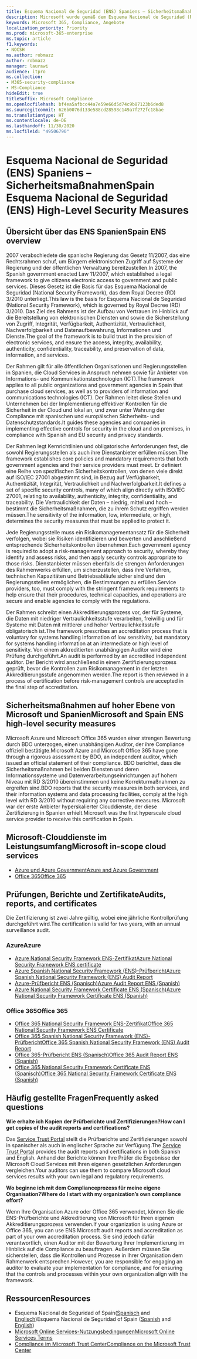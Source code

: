 ```yaml
---
title: Esquema Nacional de Seguridad (ENS) Spaniens – Sicherheitsmaßnahmen
description: Microsoft wurde gemäß dem Esquema Nacional de Seguridad (Rahmenwerk für die nationale Sicherheit) Spaniens zertifiziert.
keywords: Microsoft 365, Compliance, Angebote
localization_priority: Priority
ms.prod: microsoft-365-enterprise
ms.topic: article
f1.keywords:
- NOCSH
ms.author: robmazz
author: robmazz
manager: laurawi
audience: itpro
ms.collection:
- M365-security-compliance
- MS-Compliance
hideEdit: true
titleSuffix: Microsoft Compliance
ms.openlocfilehash: bf4ea5afbcc44a7e59e66d5d74c9b87123b6ded8
ms.sourcegitcommit: 626b0076d133e588cd28598c149a7f272fc18bae
ms.translationtype: HT
ms.contentlocale: de-DE
ms.lasthandoff: 11/30/2020
ms.locfileid: "49506790"
---
```

# <a name="spain-esquema-nacional-de-seguridad-ens-high-level-security-measures"></a><span data-ttu-id="d755d-104">Esquema Nacional de Seguridad (ENS) Spaniens – Sicherheitsmaßnahmen</span><span class="sxs-lookup"><span data-stu-id="d755d-104">Spain Esquema Nacional de Seguridad (ENS) High-Level Security Measures</span></span>

## <a name="spain-ens-overview"></a><span data-ttu-id="d755d-105">Übersicht über das ENS Spanien</span><span class="sxs-lookup"><span data-stu-id="d755d-105">Spain ENS overview</span></span>

<span data-ttu-id="d755d-106">2007 verabschiedete die spanische Regierung das Gesetz 11/2007, das eine Rechtsrahmen schuf, um Bürgern elektronischen Zugriff auf Systeme der Regierung und der öffentlichen Verwaltung bereitzustellen.</span><span class="sxs-lookup"><span data-stu-id="d755d-106">In 2007, the Spanish government enacted Law 11/2007, which established a legal framework to give citizens electronic access to government and public services.</span></span> <span data-ttu-id="d755d-107">Dieses Gesetz ist die Basis für das Esquema Nacional de Seguridad (National Security Framework), das dem Royal Decree (RD) 3/2010 unterliegt.</span><span class="sxs-lookup"><span data-stu-id="d755d-107">This law is the basis for Esquema Nacional de Seguridad (National Security Framework), which is governed by Royal Decree (RD) 3/2010.</span></span> <span data-ttu-id="d755d-108">Das Ziel des Rahmens ist der Aufbau von Vertrauen im Hinblick auf die Bereitstellung von elektronischen Diensten und sowie die Sicherstellung von Zugriff, Integrität, Verfügbarkeit, Authentizität, Vertraulichkeit, Nachverfolgbarkeit und Datenaufbewahrung, Informationen und Dienste.</span><span class="sxs-lookup"><span data-stu-id="d755d-108">The goal of the framework is to build trust in the provision of electronic services, and ensure the access, integrity, availability, authenticity, confidentiality, traceability, and preservation of data, information, and services.</span></span>

<span data-ttu-id="d755d-109">Der Rahmen gilt für alle öffentlichen Organisationen und Regierungsstellen in Spanien, die Cloud Services in Anspruch nehmen sowie für Anbieter von Informations- und Kommunikationstechnologien (ICT).</span><span class="sxs-lookup"><span data-stu-id="d755d-109">The framework applies to all public organizations and government agencies in Spain that purchase cloud services, as well as to providers of information and communications technologies (ICT).</span></span> <span data-ttu-id="d755d-110">Der Rahmen leitet diese Stellen und Unternehmen bei der Implementierung effektiver Kontrollen für die Sicherheit in der Cloud und lokal an, und zwar unter Wahrung der Compliance mit spanischen und europäischen Sicherheits- und Datenschutzstandards.</span><span class="sxs-lookup"><span data-stu-id="d755d-110">It guides these agencies and companies in implementing effective controls for security in the cloud and on premises, in compliance with Spanish and EU security and privacy standards.</span></span>

<span data-ttu-id="d755d-111">Der Rahmen legt Kernrichtlinien und obligatorische Anforderungen fest, die sowohl Regierungsstellen als auch ihre Dienstanbieter erfüllen müssen.</span><span class="sxs-lookup"><span data-stu-id="d755d-111">The framework establishes core policies and mandatory requirements that both government agencies and their service providers must meet.</span></span> <span data-ttu-id="d755d-112">Er definiert eine Reihe von spezifischen Sicherheitskontrollen, von denen viele direkt auf ISO/IEC 27001 abgestimmt sind, in Bezug auf Verfügbarkeit, Authentizität, Integrität, Vertraulichkeit und Nachverfolgbarkeit.</span><span class="sxs-lookup"><span data-stu-id="d755d-112">It defines a set of specific security controls, many of which align directly with ISO/IEC 27001, relating to availability, authenticity, integrity, confidentiality, and traceability.</span></span> <span data-ttu-id="d755d-113">Die Vertraulichkeit der Daten – niedrig, mittel und hoch – bestimmt die Sicherheitsmaßnahmen, die zu ihrem Schutz ergriffen werden müssen.</span><span class="sxs-lookup"><span data-stu-id="d755d-113">The sensitivity of the information, low, intermediate, or high, determines the security measures that must be applied to protect it.</span></span>

<span data-ttu-id="d755d-114">Jede Regierungsstelle muss ein Risikomanagementansatz für die Sicherheit verfolgen, wobei sie Risiken identifizieren und bewerten und anschließend entsprechende Sicherheitskontrollen übernehmen.</span><span class="sxs-lookup"><span data-stu-id="d755d-114">Each government agency is required to adopt a risk-management approach to security, whereby they identify and assess risks, and then apply security controls appropriate to those risks.</span></span> <span data-ttu-id="d755d-115">Dienstanbieter müssen ebenfalls die strengen Anforderungen des Rahmenwerks erfüllen, um sicherzustellen, dass ihre Verfahren, technischen Kapazitäten und Betriebsabläufe sicher sind und den Regierungsstellen ermöglichen, die Bestimmungen zu erfüllen.</span><span class="sxs-lookup"><span data-stu-id="d755d-115">Service providers, too, must comply with the stringent framework requirements to help ensure that their procedures, technical capacities, and operations are secure and enable agencies to comply with the regulations.</span></span>

<span data-ttu-id="d755d-116">Der Rahmen schreibt einen Akkreditierungsprozess vor, der für Systeme, die Daten mit niedriger Vertraulichkeitsstufe verarbeiten, freiwillig und für Systeme mit Daten mit mittlerer und hoher Vertraulichkeitsstufe obligatorisch ist.</span><span class="sxs-lookup"><span data-stu-id="d755d-116">The framework prescribes an accreditation process that is voluntary for systems handling information of low sensitivity, but mandatory for systems handling information at an intermediate or high level of sensitivity.</span></span> <span data-ttu-id="d755d-117">Von einem akkreditierten unabhängigen Auditor wird eine Prüfung durchgeführt.</span><span class="sxs-lookup"><span data-stu-id="d755d-117">An audit is performed by an accredited independent auditor.</span></span> <span data-ttu-id="d755d-118">Der Bericht wird anschließend in einem Zertifizierungsprozess geprüft, bevor die Kontrollen zum Risikomanagement in der letzten Akkreditierungsstufe angenommen werden.</span><span class="sxs-lookup"><span data-stu-id="d755d-118">The report is then reviewed in a process of certification before risk-management controls are accepted in the final step of accreditation.</span></span>

## <a name="microsoft-and-spain-ens-high-level-security-measures"></a><span data-ttu-id="d755d-119">Sicherheitsmaßnahmen auf hoher Ebene von Microsoft und Spanien</span><span class="sxs-lookup"><span data-stu-id="d755d-119">Microsoft and Spain ENS high-level security measures</span></span>

<span data-ttu-id="d755d-120">Microsoft Azure und Microsoft Office 365 wurden einer strengen Bewertung durch BDO unterzogen, einen unabhängigen Auditor, der ihre Compliance offiziell bestätigte.</span><span class="sxs-lookup"><span data-stu-id="d755d-120">Microsoft Azure and Microsoft Office 365 have gone through a rigorous assessment by BDO, an independent auditor, which issued an official statement of their compliance.</span></span> <span data-ttu-id="d755d-121">BDO berichtet, dass die Sicherheitsmaßnahmen bei beiden Diensten und deren Informationssysteme und Datenverarbeitungseinrichtungen auf hohem Niveau mit RD 3/2010 übereinstimmen und keine Korrekturmaßnahmen zu ergreifen sind.</span><span class="sxs-lookup"><span data-stu-id="d755d-121">BDO reports that the security measures in both services, and their information systems and data processing facilities, comply at the high level with RD 3/2010 without requiring any corrective measures.</span></span> <span data-ttu-id="d755d-122">Microsoft war der erste Anbieter hyperskalierter Clouddienste, der diese Zertifizierung in Spanien erhielt.</span><span class="sxs-lookup"><span data-stu-id="d755d-122">Microsoft was the first hyperscale cloud service provider to receive this certification in Spain.</span></span>

## <a name="microsoft-in-scope-cloud-services"></a><span data-ttu-id="d755d-123">Microsoft-Clouddienste im Leistungsumfang</span><span class="sxs-lookup"><span data-stu-id="d755d-123">Microsoft in-scope cloud services</span></span>

- [<span data-ttu-id="d755d-124">Azure und Azure Government</span><span class="sxs-lookup"><span data-stu-id="d755d-124">Azure and Azure Government</span></span>](https://aka.ms/AzureCompliance)
- [<span data-ttu-id="d755d-125">Office 365</span><span class="sxs-lookup"><span data-stu-id="d755d-125">Office 365</span></span>](https://go.microsoft.com/fwlink/p/?LinkID=2077751)

## <a name="audits-reports-and-certificates"></a><span data-ttu-id="d755d-126">Prüfungen, Berichte und Zertifikate</span><span class="sxs-lookup"><span data-stu-id="d755d-126">Audits, reports, and certificates</span></span>

<span data-ttu-id="d755d-127">Die Zertifizierung ist zwei Jahre gültig, wobei eine jährliche Kontrollprüfung durchgeführt wird.</span><span class="sxs-lookup"><span data-stu-id="d755d-127">The certification is valid for two years, with an annual surveillance audit.</span></span>

### <a name="azure"></a><span data-ttu-id="d755d-128">Azure</span><span class="sxs-lookup"><span data-stu-id="d755d-128">Azure</span></span>

- [<span data-ttu-id="d755d-129">Azure National Security Framework ENS-Zertifikat</span><span class="sxs-lookup"><span data-stu-id="d755d-129">Azure National Security Framework ENS certificate</span></span>](https://aka.ms/AzureNationalSecurityFrameworkENSCertificate)
- [<span data-ttu-id="d755d-130">Azure Spanish National Security Framework (ENS)-Prüfbericht</span><span class="sxs-lookup"><span data-stu-id="d755d-130">Azure Spanish National Security Framework (ENS) Audit Report</span></span>](https://aka.ms/AzureNationalSecurityFrameworkAuditReport)
- [<span data-ttu-id="d755d-131">Azure-Prüfbericht ENS (Spanisch)</span><span class="sxs-lookup"><span data-stu-id="d755d-131">Azure Audit Report ENS (Spanish)</span></span>](https://aka.ms/AzureInformeAuditoriaENS)
- [<span data-ttu-id="d755d-132">Azure National Security Framework Certificate ENS (Spanisch)</span><span class="sxs-lookup"><span data-stu-id="d755d-132">Azure National Security Framework Certificate ENS (Spanish)</span></span>](https://aka.ms/AzureNationalSecurityFrameworkCertificadoENS)

### <a name="office-365"></a><span data-ttu-id="d755d-133">Office 365</span><span class="sxs-lookup"><span data-stu-id="d755d-133">Office 365</span></span>

- [<span data-ttu-id="d755d-134">Office 365 National Security Framework ENS-Zertifikat</span><span class="sxs-lookup"><span data-stu-id="d755d-134">Office 365 National Security Framework ENS Certificate</span></span>](https://aka.ms/Office365NationalSecurityFrameworkENSCertificate)
- [<span data-ttu-id="d755d-135">Office 365 Spanish National Security Framework (ENS)-Prüfbericht</span><span class="sxs-lookup"><span data-stu-id="d755d-135">Office 365 Spanish National Security Framework (ENS) Audit Report</span></span>](https://aka.ms/Office365NationalSecurityFrameworkAuditReport)
- [<span data-ttu-id="d755d-136">Office 365-Prüfbericht ENS (Spanisch)</span><span class="sxs-lookup"><span data-stu-id="d755d-136">Office 365 Audit Report ENS (Spanish)</span></span>](https://aka.ms/Office365InformeAuditoriaENS)
- [<span data-ttu-id="d755d-137">Office 365 National Security Framework Certificate ENS (Spanisch)</span><span class="sxs-lookup"><span data-stu-id="d755d-137">Office 365 National Security Framework Certificate ENS (Spanish)</span></span>](https://aka.ms/Office365NationalSecurityFrameworkCertificadoENS)

## <a name="frequently-asked-questions"></a><span data-ttu-id="d755d-138">Häufig gestellte Fragen</span><span class="sxs-lookup"><span data-stu-id="d755d-138">Frequently asked questions</span></span>

<span data-ttu-id="d755d-139">**Wie erhalte ich Kopien der Prüfberichte und Zertifizierungen?**</span><span class="sxs-lookup"><span data-stu-id="d755d-139">**How can I get copies of the audit reports and certifications?**</span></span>

<span data-ttu-id="d755d-140">Das [Service Trust Portal](https://aka.ms/stphelp) stellt die Prüfberichte und Zertifizierungen sowohl in spanischer als auch in englischer Sprache zur Verfügung.</span><span class="sxs-lookup"><span data-stu-id="d755d-140">The [Service Trust Portal](https://aka.ms/stphelp) provides the audit reports and certifications in both Spanish and English.</span></span> <span data-ttu-id="d755d-141">Anhand der Berichte können Ihre Prüfer die Ergebnisse der Microsoft Cloud Services mit Ihren eigenen gesetzlichen Anforderungen vergleichen.</span><span class="sxs-lookup"><span data-stu-id="d755d-141">Your auditors can use them to compare Microsoft cloud services results with your own legal and regulatory requirements.</span></span>

<span data-ttu-id="d755d-142">**Wo beginne ich mit dem Complianceprozess für meine eigene Organisation?**</span><span class="sxs-lookup"><span data-stu-id="d755d-142">**Where do I start with my organization’s own compliance effort?**</span></span>

<span data-ttu-id="d755d-143">Wenn Ihre Organisation Azure oder Office 365 verwendet, können Sie die ENS-Prüfberichte und Akkreditierung von Microsoft für Ihren eigenen Akkreditierungsprozess verwenden.</span><span class="sxs-lookup"><span data-stu-id="d755d-143">If your organization is using Azure or Office 365, you can use ENS Microsoft audit reports and accreditation as part of your own accreditation process.</span></span> <span data-ttu-id="d755d-144">Sie sind jedoch dafür verantwortlich, einen Auditor mit der Bewertung Ihrer Implementierung im Hinblick auf die Compliance zu beauftragen. Außerdem müssen Sie sicherstellen, dass die Kontrollen und Prozesse in Ihrer Organisation dem Rahmenwerk entsprechen.</span><span class="sxs-lookup"><span data-stu-id="d755d-144">However, you are responsible for engaging an auditor to evaluate your implementation for compliance, and for ensuring that the controls and processes within your own organization align with the framework.</span></span>

## <a name="resources"></a><span data-ttu-id="d755d-145">Ressourcen</span><span class="sxs-lookup"><span data-stu-id="d755d-145">Resources</span></span>

- <span data-ttu-id="d755d-146">Esquema Nacional de Seguridad of Spain([Spanisch](https://administracionelectronica.gob.es/pae_Home/pae_Estrategias/pae_Seguridad_Inicio/pae_Esquema_Nacional_de_Seguridad.html?idioma=sp#.Vwxp82mcGM8) and [Englisch](https://administracionelectronica.gob.es/pae_Home/pae_Estrategias/pae_Seguridad_Inicio/pae_Esquema_Nacional_de_Seguridad.html?idioma=en#.VwvcgmmcGM9))</span><span class="sxs-lookup"><span data-stu-id="d755d-146">Esquema Nacional de Seguridad of Spain ([Spanish](https://administracionelectronica.gob.es/pae_Home/pae_Estrategias/pae_Seguridad_Inicio/pae_Esquema_Nacional_de_Seguridad.html?idioma=sp#.Vwxp82mcGM8) and [English](https://administracionelectronica.gob.es/pae_Home/pae_Estrategias/pae_Seguridad_Inicio/pae_Esquema_Nacional_de_Seguridad.html?idioma=en#.VwvcgmmcGM9))</span></span>
- [<span data-ttu-id="d755d-147">Microsoft Online Services-Nutzungsbedingungen</span><span class="sxs-lookup"><span data-stu-id="d755d-147">Microsoft Online Services Terms</span></span>](https://aka.ms/Online-Services-Terms)
- [<span data-ttu-id="d755d-148">Compliance im Microsoft Trust Center</span><span class="sxs-lookup"><span data-stu-id="d755d-148">Compliance on the Microsoft Trust Center</span></span>](https://www.microsoft.com/trust-center/compliance/compliance-overview)
